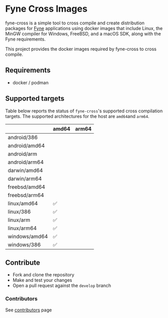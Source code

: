 # Fyne Cross Images

fyne-cross is a simple tool to cross compile and create distribution packages
for [Fyne](https://fyne.io) applications using docker images that include Linux,
the MinGW compiler for Windows, FreeBSD, and a macOS SDK, along with the Fyne
requirements.

This project provides the docker images required by fyne-cross to cross compile.

## Requirements

- docker / podman

## Supported targets

Table below reports the status of `fyne-cross`'s supported cross compilation targets.
The supported architectures for the host are `amd64`and `arm64`. 

|                | amd64              | arm64 |
| -------------- | ------------------ | ----- |
| android/386    |                    |       |
| android/amd64  |                    |       |
| android/arm    |                    |       |
| android/arm64  |                    |       |
| darwin/amd64   |                    |       |
| darwin/arm64   |                    |       |
| freebsd/amd64  |                    |       |
| freebsd/arm64  |                    |       |
| linux/amd64    | :white_check_mark: |       |
| linux/386      | :white_check_mark: |       |
| linux/arm      | :white_check_mark: |       |
| linux/arm64    | :white_check_mark: |       |
| windows/amd64  | :white_check_mark: |       |
| windows/386    | :white_check_mark: |       |

## Contribute

- Fork and clone the repository
- Make and test your changes
- Open a pull request against the `develop` branch

### Contributors

See [contributors](https://github.com/fyne-io/fyne-cross-images/graphs/contributors) page
